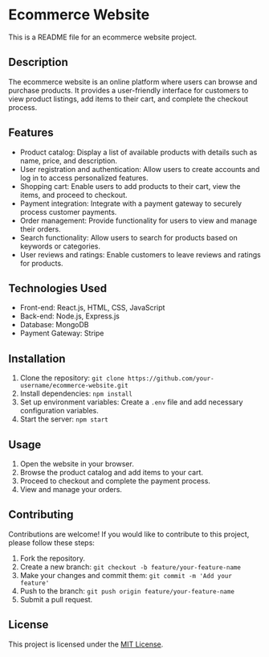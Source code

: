 # Ecommerce Website

This is a README file for an ecommerce website project.

## Description

The ecommerce website is an online platform where users can browse and purchase products. It provides a user-friendly interface for customers to view product listings, add items to their cart, and complete the checkout process.

## Features

- Product catalog: Display a list of available products with details such as name, price, and description.
- User registration and authentication: Allow users to create accounts and log in to access personalized features.
- Shopping cart: Enable users to add products to their cart, view the items, and proceed to checkout.
- Payment integration: Integrate with a payment gateway to securely process customer payments.
- Order management: Provide functionality for users to view and manage their orders.
- Search functionality: Allow users to search for products based on keywords or categories.
- User reviews and ratings: Enable customers to leave reviews and ratings for products.

## Technologies Used

- Front-end: React.js, HTML, CSS, JavaScript
- Back-end: Node.js, Express.js
- Database: MongoDB
- Payment Gateway: Stripe

## Installation

1. Clone the repository: `git clone https://github.com/your-username/ecommerce-website.git`
2. Install dependencies: `npm install`
3. Set up environment variables: Create a `.env` file and add necessary configuration variables.
4. Start the server: `npm start`

## Usage

1. Open the website in your browser.
2. Browse the product catalog and add items to your cart.
3. Proceed to checkout and complete the payment process.
4. View and manage your orders.

## Contributing

Contributions are welcome! If you would like to contribute to this project, please follow these steps:

1. Fork the repository.
2. Create a new branch: `git checkout -b feature/your-feature-name`
3. Make your changes and commit them: `git commit -m 'Add your feature'`
4. Push to the branch: `git push origin feature/your-feature-name`
5. Submit a pull request.

## License

This project is licensed under the [MIT License](LICENSE).
